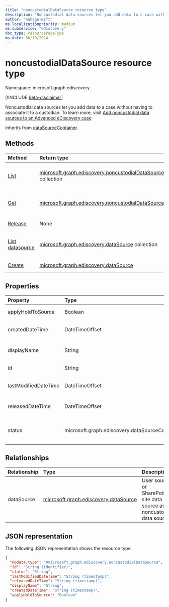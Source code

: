 ```yaml
---
title: "noncustodialDataSource resource type"
description: "Noncustodial data sources let you add data to a case without having to associate it to a custodian"
author: "mahage-msft"
ms.localizationpriority: medium
ms.subservice: "ediscovery"
doc_type: resourcePageType
ms.date: 06/10/2024
---
```


# noncustodialDataSource resource type

Namespace: microsoft.graph.ediscovery

[!INCLUDE [beta-disclaimer](../../includes/beta-disclaimer.md)]

Noncustodial data sources let you add data to a case without having to associate it to a custodian. To learn more, visit [Add noncustodial data sources to an Advanced eDiscovery case
](/microsoft-365/compliance/non-custodial-data-sources)

Inherits from [dataSourceContainer](../resources/ediscovery-datasourcecontainer.md).

## Methods

|Method|Return type|Description|
|:---|:---|:---|
|[List](../api/ediscovery-noncustodialdatasource-list.md)|[microsoft.graph.ediscovery.noncustodialDataSource](../resources/ediscovery-noncustodialdatasource.md) collection|Get a list of the [noncustodialDataSource](../resources/ediscovery-noncustodialdatasource.md) objects and their properties.|
|[Get](../api/ediscovery-noncustodialdatasource-get.md)|[microsoft.graph.ediscovery.noncustodialDataSource](../resources/ediscovery-noncustodialdatasource.md)|Read the properties and relationships of a [noncustodialDataSource](../resources/ediscovery-noncustodialdatasource.md) object.|
|[Release](../api/ediscovery-noncustodialdatasource-release.md)|None|Releases a noncustodial data source.|
|[List datasource](../api/ediscovery-noncustodialdatasource-list-datasource.md)|[microsoft.graph.ediscovery.dataSource](../resources/ediscovery-datasource.md) collection|Get the dataSource resources from the dataSource navigation property.|
|[Create](../api/ediscovery-noncustodialdatasource-post.md)|[microsoft.graph.ediscovery.dataSource](../resources/ediscovery-datasource.md)|Create a new dataSource object.|

## Properties

|Property|Type|Description|
|:---|:---|:---|
|applyHoldToSource|Boolean|Indicates if hold is applied to noncustodial data source (such as mailbox or site).|
|createdDateTime|DateTimeOffset|Created date and time of the nonCustodialDataSource. Inherited from [microsoft.graph.ediscovery.dataSourceContainer](../resources/ediscovery-datasourcecontainer.md).|
|displayName|String|Display name of the noncustodialDataSource. Inherited from [microsoft.graph.ediscovery.dataSourceContainer](../resources/ediscovery-datasourcecontainer.md).|
|id|String|Unique identifier of the nonCustodialDataSource. Inherited from [entity](../resources/entity.md).|
|lastModifiedDateTime|DateTimeOffset|Last modified date and time of the nonCustodialDataSource. Inherited from [microsoft.graph.ediscovery.dataSourceContainer](../resources/ediscovery-datasourcecontainer.md).|
|releasedDateTime|DateTimeOffset|Date and time that the nonCustodialDataSource was released from the case. Inherited from [microsoft.graph.ediscovery.dataSourceContainer](../resources/ediscovery-datasourcecontainer.md).|
|status|microsoft.graph.ediscovery.dataSourceContainerStatus|Latest status of the nonCustodialDataSource. Inherited from [microsoft.graph.ediscovery.dataSourceContainer](../resources/ediscovery-datasourcecontainer.md). Possible values are: `Active`, `Released`.|

## Relationships

|Relationship|Type|Description|
|:---|:---|:---|
|dataSource|[microsoft.graph.ediscovery.dataSource](../resources/ediscovery-datasource.md)|User source or SharePoint site data source as noncustodial data source.|

## JSON representation

The following JSON representation shows the resource type.
<!-- {
  "blockType": "resource",
  "keyProperty": "id",
  "@odata.type": "microsoft.graph.ediscovery.noncustodialDataSource",
  "baseType": "microsoft.graph.ediscovery.dataSourceContainer",
  "openType": false
}
-->

``` json
{
  "@odata.type": "#microsoft.graph.ediscovery.noncustodialDataSource",
  "id": "String (identifier)",
  "status": "String",
  "lastModifiedDateTime": "String (timestamp)",
  "releasedDateTime": "String (timestamp)",
  "displayName": "String",
  "createdDateTime": "String (timestamp)",
  "applyHoldToSource": "Boolean"
}
```
